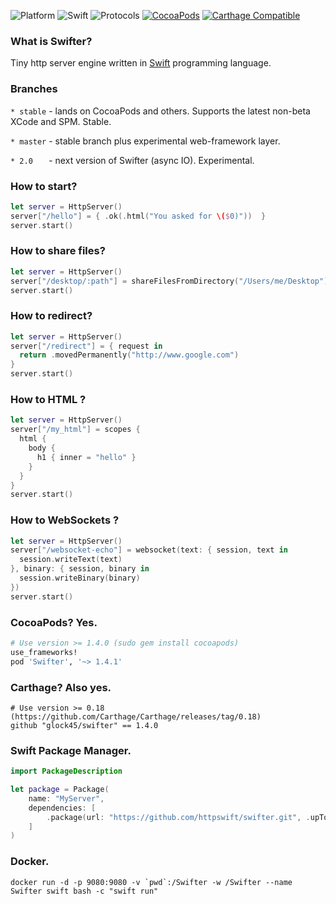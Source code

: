 ![Platform](https://img.shields.io/badge/Platform-Linux%20&%20OSX%20&%20tvOS-4BC51D.svg?style=flat)
![Swift](https://img.shields.io/badge/Swift-4.x-4BC51D.svg?style=flat)
![Protocols](https://img.shields.io/badge/Protocols-HTTP%201.1%20&%20WebSockets-4BC51D.svg?style=flat)
[![CocoaPods](https://img.shields.io/cocoapods/v/Swifter.svg?style=flat)](https://cocoapods.org/pods/Swifter)
[![Carthage Compatible](https://img.shields.io/badge/Carthage-compatible-4BC51D.svg?style=flat)](https://github.com/Carthage/Carthage)

### What is Swifter?

Tiny http server engine written in [Swift](https://developer.apple.com/swift/) programming language.

### Branches
`* stable` - lands on CocoaPods and others. Supports the latest non-beta XCode and SPM. Stable.

`* master` - stable branch plus experimental web-framework layer.

`* 2.0   ` - next version of Swifter (async IO). Experimental.


### How to start?
```swift
let server = HttpServer()
server["/hello"] = { .ok(.html("You asked for \($0)"))  }
server.start()
```
### How to share files?
```swift
let server = HttpServer()
server["/desktop/:path"] = shareFilesFromDirectory("/Users/me/Desktop")
server.start()
```
### How to redirect?
```swift
let server = HttpServer()
server["/redirect"] = { request in
  return .movedPermanently("http://www.google.com")
}
server.start()
```
### How to HTML ?
```swift
let server = HttpServer()
server["/my_html"] = scopes { 
  html {
    body {
      h1 { inner = "hello" }
    }
  }
}
server.start()
```
### How to WebSockets ?
```swift
let server = HttpServer()
server["/websocket-echo"] = websocket(text: { session, text in
  session.writeText(text)
}, binary: { session, binary in
  session.writeBinary(binary)
})
server.start()
```
### CocoaPods? Yes.
```ruby
# Use version >= 1.4.0 (sudo gem install cocoapods)
use_frameworks!
pod 'Swifter', '~> 1.4.1'
```

### Carthage? Also yes.
```
# Use version >= 0.18 (https://github.com/Carthage/Carthage/releases/tag/0.18)
github "glock45/swifter" == 1.4.0
```

### Swift Package Manager.
```swift
import PackageDescription

let package = Package(
    name: "MyServer",
    dependencies: [
        .package(url: "https://github.com/httpswift/swifter.git", .upToNextMajor(from: "1.4.0"))
    ]
)
```

### Docker.
```
docker run -d -p 9080:9080 -v `pwd`:/Swifter -w /Swifter --name Swifter swift bash -c "swift run"
```

